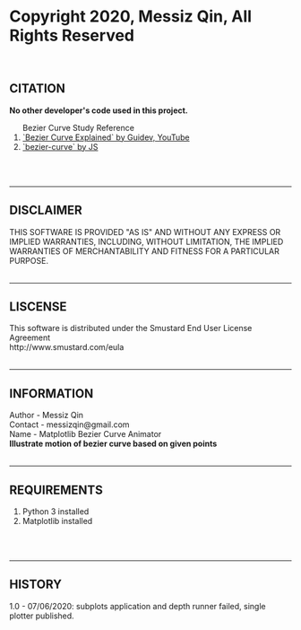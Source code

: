 # Copyright 2020, Messiz Qin, All Rights Reserved
<br />
<h2>CITATION</h2>
<b>No other developer's code used in this project.</b><br />
<ol>Bezier Curve Study Reference
  <li><a href='https://www.youtube.com/watch?v=pnYccz1Ha34'>`Bezier Curve Explained` by Guidev, YouTube</a></li>
  <li><a href='https://javascript.info/bezier-curve'>`bezier-curve` by JS</a></li>
</ol>
<br /><br />
<hr />
<h2>DISCLAIMER</h2>
THIS SOFTWARE IS PROVIDED "AS IS" AND WITHOUT ANY EXPRESS OR IMPLIED WARRANTIES, INCLUDING, WITHOUT LIMITATION, THE IMPLIED WARRANTIES OF MERCHANTABILITY AND FITNESS FOR A PARTICULAR PURPOSE.
<br /><br />
<hr />
<h2>LISCENSE</h2>
This software is distributed under the Smustard End User License Agreement<br />
http://www.smustard.com/eula
<br /><br />
<hr />
<h2>INFORMATION</h2>
Author - Messiz Qin<br />
Contact - messizqin@gmail.com<br />
Name - Matplotlib Bezier Curve Animator<br />
<b>Illustrate motion of bezier curve based on given points</b>
<br /><br />
<hr />
<h2>REQUIREMENTS</h2>
<ol>
  <li>Python 3 installed</li>
  <li>Matplotlib installed</li>
</ol>
<br /><br />
<hr />
<h2>HISTORY</h2>
1.0 - 07/06/2020: subplots application and depth runner failed, single plotter published. 
<br /><br />